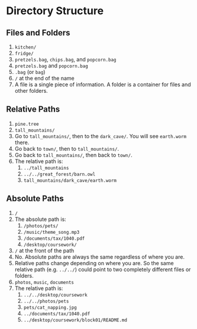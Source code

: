 # Directory Structure

## Files and Folders

1. `kitchen/`
2. `fridge/`
3. `pretzels.bag`, `chips.bag`, and `popcorn.bag`
4. `pretzels.bag` and `popcorn.bag`
5. `.bag` (or `bag`)
6. `/` at the end of the name
7. A file is a single piece of information. A folder is a container for files and other folders.

## Relative Paths

1. `pine.tree`
2. `tall_mountains/`
3. Go to `tall_mountains/`, then to the `dark_cave/`. You will see `earth.worm` there.
4. Go back to `town/`, then to `tall_mountains/`.
5. Go back to `tall_mountains/`, then back to `town/`.
6. The relative path is:
   1. `../tall_mountains`
   2. `../../great_forest/barn.owl`
   3. `tall_mountains/dark_cave/earth.worm`

## Absolute Paths

1. `/`
2. The absolute path is:
   1. `/photos/pets/`
   2. `/music/theme_song.mp3`
   3. `/documents/tax/1040.pdf`
   4. `/desktop/coursework/`
3. `/` at the front of the path
4. No. Absolute paths are always the same regardless of where you are.
5. Relative paths change depending on where you are. So the same relative path (e.g. `../../`) could point to two completely different files or folders.
6. `photos`, `music`, `documents`
7. The relative path is:
   1. `../../desktop/coursework`
   2. `../../photos/pets`
   3. `pets/cat_napping.jpg`
   4. `../documents/tax/1040.pdf`
   5. `../desktop/coursework/block01/README.md`

